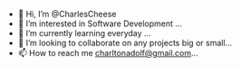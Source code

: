 - 👋 Hi, I’m @CharlesCheese
- 👀 I’m interested in Software Development ...
- 🌱 I’m currently learning everyday ...
- 💞️ I’m looking to collaborate on any projects big or small...
- 📫 How to reach me charltonadolf@gmail.com...

<!---
CharlesCheese/CharlesCheese is a ✨ special ✨ repository because its `README.md` (this file) appears on your GitHub profile.
You can click the Preview link to take a look at your changes.
--->
